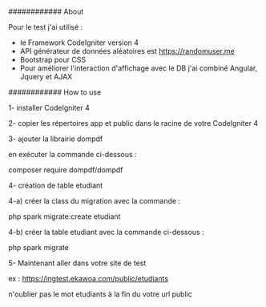 ############  About

Pour le test j'ai utilisé :
  - le Framework CodeIgniter version  4
  - API générateur de données aléatoires est https://randomuser.me
  - Bootstrap pour CSS
  - Pour améliorer l'interaction d'affichage avec le DB j'ai combiné Angular, Jquery et AJAX
  
 ############  How to use

1- installer CodeIgniter 4

2- copier les répertoires app et public dans  le racine de votre  CodeIgniter 4

3- ajouter la librairie dompdf

en exécuter la commande ci-dessous :

composer require dompdf/dompdf
        
4- création de table etudiant

4-a) créer la class du migration avec la commande :

 php spark migrate:create etudiant
 
4-b) créer la table etudiant avec la commande ci-dessous :

php spark migrate
          
5- Maintenant aller dans votre site de test

ex :  https://ingtest.ekawoa.com/public/etudiants

n'oublier pas le mot etudiants à la fin du  votre url public
